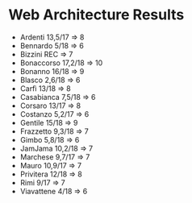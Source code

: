 # Web Architecture Results

* Ardenti 13,5/17 => 8
* Bennardo 5/18 => 6
* Bizzini REC => 7
* Bonaccorso 17,2/18 => 10
* Bonanno 16/18 => 9
* Blasco 2,6/18 => 6
* Carfì 13/18 => 8
* Casabianca 7,5/18 => 6
* Corsaro 13/17 => 8
* Costanzo 5,2/17 => 6
* Gentile 15/18 => 9
* Frazzetto 9,3/18 => 7
* Gimbo 5,8/18 => 6
* JamJama 10,2/18 => 7
* Marchese 9,7/17 => 7
* Mauro 10,9/17 => 7
* Privitera 12/18 => 8
* Rimi 9/17 => 7
* Viavattene 4/18 => 6

